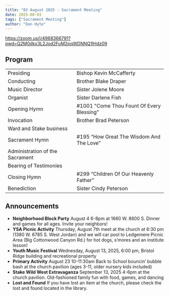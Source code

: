```yaml
---
title: "03 August 2025 - Sacrament Meeting"
date: 2025-08-03
tags: ["Sacrament Meeting"]
author: "Dan Hyte"
---
```


<https://zoom.us/j/4968366791?pwd=Q2M0dkx3L2Jod2FuM2pqWDNNQ1lHdz09>

## Program

|                         |                                       |
| ----------------------- | ------------------------------------- |
| Presiding               | Bishop Kevin McCafferty               |
| Conducting              | Brother Blake Draper                  |
| Music Director          | Sister Jolene Moore                   |
| Organist                | Sister Darlene Fish                    |
| Opening Hymn            | #1001 "Come Thou Fount Of Every Blessing”      |
| Invocation              | Brother Brad Peterson               |
| Ward and Stake business |                                       |
| Sacrament Hymn          | #195 “How Great The Wisdom And The Love” |
| Administration of the Sacrament |                               |
| Bearing of Testimonies  |                                       |
| Closing Hymn            | #299 “Children Of Our Heavenly Father”|
| Benediction             | Sister Cindy Peterson                |

## Announcements

- **Neighborhood Block Party** August 4 6-8pm at 1660 W. 8600 S. Dinner and games for all ages. Invite your neighbors!
- **YSA Picnic Activity** Thursday, August 7th meet at the church at 6:30 pm (1380 W. 6785 S. West Jordan) and we will car pool to Ledgemere Picnic Area (Big Cottonwood Canyon Rd.) for hot dogs, s’mores and an institute lesson!
- **Youth Music Festival** Wednesday, August 13, 2025, 6:00 pm, Bristol Ridge building and recreational property
- **Primary Activity** August 23 10-11:30am Back to School bouncin’ bubble bash at the church pavilion (ages 3-11, older nursery kids included) 
- **Stake Wild West Extravaganza** September 13, 2025 4-6pm at the church pavilion. Old-fashioned family fun with food, games, and dancing
- **Lost and Found** If you have lost an item at the church, please check the lost and found located in the library.